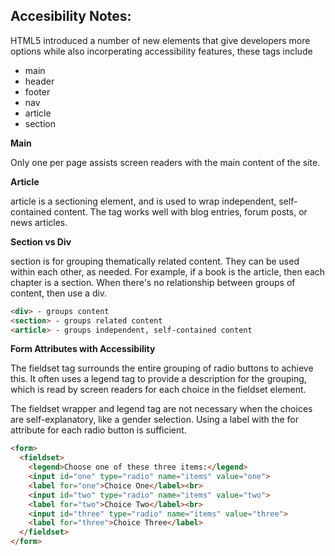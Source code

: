 ## Accesibility Notes:

HTML5 introduced a number of new elements that give developers more options while also incorperating accessibility features, these tags include

* main
* header
* footer
* nav
* article 
* section

**Main**

Only one per page assists screen readers with the main content of the site.

**Article**

article is a sectioning element, and is used to wrap independent, self-contained content. The tag works well with blog entries, forum posts, or news articles.

**Section vs Div**

section is for grouping thematically related content. They can be used within each other, as needed. For example, if a book is the article, then each chapter is a section. When there's no relationship between groups of content, then use a div.

```html
<div> - groups content
<section> - groups related content
<article> - groups independent, self-contained content
```

**Form Attributes with Accessibility**

The fieldset tag surrounds the entire grouping of radio buttons to achieve this. It often uses a legend tag to provide a description for the grouping, which is read by screen readers for each choice in the fieldset element.

The fieldset wrapper and legend tag are not necessary when the choices are self-explanatory, like a gender selection. Using a label with the for attribute for each radio button is sufficient.

```html
<form>
  <fieldset>
    <legend>Choose one of these three items:</legend>
    <input id="one" type="radio" name="items" value="one">
    <label for="one">Choice One</label><br>
    <input id="two" type="radio" name="items" value="two">
    <label for="two">Choice Two</label><br>
    <input id="three" type="radio" name="items" value="three">
    <label for="three">Choice Three</label>
  </fieldset>
</form>
```
